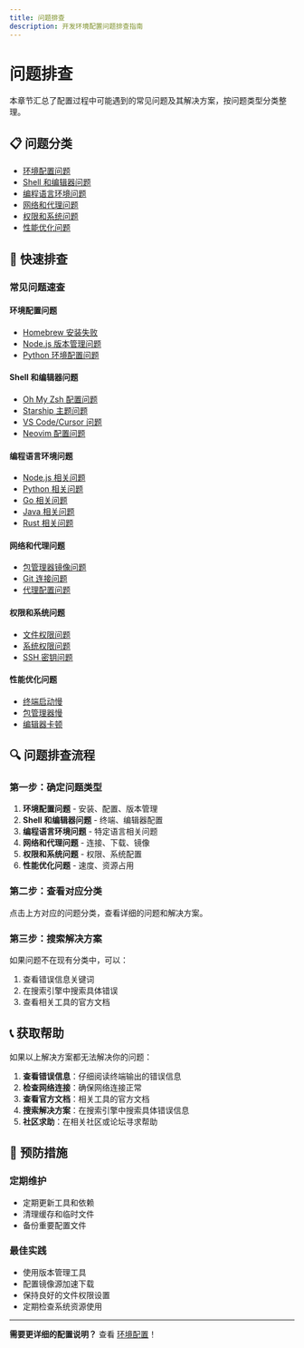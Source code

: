 ```yaml
---
title: 问题排查
description: 开发环境配置问题排查指南
---
```


# 问题排查

本章节汇总了配置过程中可能遇到的常见问题及其解决方案，按问题类型分类整理。

## 📋 问题分类

- [环境配置问题](./troubleshooting/environment.md)
- [Shell 和编辑器问题](./troubleshooting/shell-editor.md)
- [编程语言环境问题](./troubleshooting/languages.md)
- [网络和代理问题](./troubleshooting/network.md)
- [权限和系统问题](./troubleshooting/permissions.md)
- [性能优化问题](./troubleshooting/performance.md)

## 🚀 快速排查

### 常见问题速查

#### 环境配置问题
- [Homebrew 安装失败](./troubleshooting/environment.md#homebrew-安装失败)
- [Node.js 版本管理问题](./troubleshooting/environment.md#nodejs-版本管理问题)
- [Python 环境配置问题](./troubleshooting/environment.md#python-环境配置问题)

#### Shell 和编辑器问题
- [Oh My Zsh 配置问题](./troubleshooting/shell-editor.md#oh-my-zsh-配置问题)
- [Starship 主题问题](./troubleshooting/shell-editor.md#starship-主题问题)
- [VS Code/Cursor 问题](./troubleshooting/shell-editor.md#vs-code-cursor-问题)
- [Neovim 配置问题](./troubleshooting/shell-editor.md#neovim-配置问题)

#### 编程语言环境问题
- [Node.js 相关问题](./troubleshooting/languages.md#nodejs-相关问题)
- [Python 相关问题](./troubleshooting/languages.md#python-相关问题)
- [Go 相关问题](./troubleshooting/languages.md#go-相关问题)
- [Java 相关问题](./troubleshooting/languages.md#java-相关问题)
- [Rust 相关问题](./troubleshooting/languages.md#rust-相关问题)

#### 网络和代理问题
- [包管理器镜像问题](./troubleshooting/network.md#包管理器镜像问题)
- [Git 连接问题](./troubleshooting/network.md#git-连接问题)
- [代理配置问题](./troubleshooting/network.md#代理配置问题)

#### 权限和系统问题
- [文件权限问题](./troubleshooting/permissions.md#文件权限问题)
- [系统权限问题](./troubleshooting/permissions.md#系统权限问题)
- [SSH 密钥问题](./troubleshooting/permissions.md#ssh-密钥问题)

#### 性能优化问题
- [终端启动慢](./troubleshooting/performance.md#终端启动慢)
- [包管理器慢](./troubleshooting/performance.md#包管理器慢)
- [编辑器卡顿](./troubleshooting/performance.md#编辑器卡顿)

## 🔍 问题排查流程

### 第一步：确定问题类型
1. **环境配置问题** - 安装、配置、版本管理
2. **Shell 和编辑器问题** - 终端、编辑器配置
3. **编程语言环境问题** - 特定语言相关问题
4. **网络和代理问题** - 连接、下载、镜像
5. **权限和系统问题** - 权限、系统配置
6. **性能优化问题** - 速度、资源占用

### 第二步：查看对应分类
点击上方对应的问题分类，查看详细的问题和解决方案。

### 第三步：搜索解决方案
如果问题不在现有分类中，可以：
1. 查看错误信息关键词
2. 在搜索引擎中搜索具体错误
3. 查看相关工具的官方文档

## 📞 获取帮助

如果以上解决方案都无法解决你的问题：

1. **查看错误信息**：仔细阅读终端输出的错误信息
2. **检查网络连接**：确保网络连接正常
3. **查看官方文档**：相关工具的官方文档
4. **搜索解决方案**：在搜索引擎中搜索具体错误信息
5. **社区求助**：在相关社区或论坛寻求帮助

## 🎯 预防措施

### 定期维护
- 定期更新工具和依赖
- 清理缓存和临时文件
- 备份重要配置文件

### 最佳实践
- 使用版本管理工具
- 配置镜像源加速下载
- 保持良好的文件权限设置
- 定期检查系统资源使用

---

**需要更详细的配置说明？** 查看 [环境配置](/guide/environment-setup)！ 
